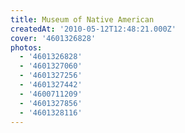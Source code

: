 ```yaml
---
title: Museum of Native American
createdAt: '2010-05-12T12:48:21.000Z'
cover: '4601326828'
photos:
  - '4601326828'
  - '4601327060'
  - '4601327256'
  - '4601327442'
  - '4600711209'
  - '4601327856'
  - '4601328116'
---
```


